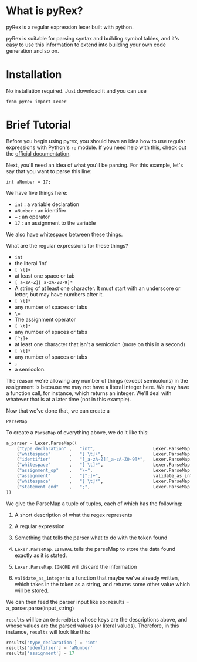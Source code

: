 # What is pyRex? #

pyRex is a regular expression lexer built with python.

pyRex is suitable for parsing syntax and building symbol tables,
and it's easy to use this information to extend into building your
own code generation and so on.

# Installation #

No installation required. Just download it and you can use

    from pyrex import Lexer


# Brief Tutorial #

Before you begin using pyrex, you should have an idea how to use
regular expressions with Python's `re` module. If you need help with
this, check out the [official documentation](http://docs.python.org/library/re.html).

Next, you'll need an idea of what you'll be parsing. For this example,
let's say that you want to parse this line:

    int aNumber = 17;

We have five things here: 

+ `int` : a variable declaration 
+ `aNumber` : an identifier
+ `=` : an operator
+ `17` : an assignment to the variable

We also have whitespace between these things. 

What are the regular expressions for these things?

+ `int`
 + the literal 'int'
+ `[ \t]+`
 + at least one space or tab
+ `[_a-zA-Z][_a-zA-Z0-9]*`
 + A string of at least one character. It must start with an underscore or letter, but may have numbers after it.
+ `[ \t]*`
 + any number of spaces or tabs
+ `\=`
 + The assignment operator
+ `[ \t]*`
 + any number of spaces or tabs
+ `[^;]+`
 + at least one character that isn't a semicolon (more on this in a second)
+ `[ \t]*`
 + any number of spaces or tabs
+ `;`
 + a semicolon.

The reason we're allowing any number of things (except semicolons) in
the assignment is because we may not have a literal integer here. We may
have a function call, for instance, which returns an integer. We'll deal
with whatever that is at a later time (not in this example).

Now that we've done that, we can create a 

`ParseMap`

To create a `ParseMap` of everything above, we do it like this:

```python
a_parser = Lexer.ParseMap((
    ("type_declaration" ,   "int",                      Lexer.ParseMap.LITERAL),
    ("whitespace"       ,   "[ \t]+",                   Lexer.ParseMap.IGNORE),
    ("identifier"       ,   "[_a-zA-Z][_a-zA-Z0-9]*",   Lexer.ParseMap.LITERAL),
    ("whitespace"       ,   "[ \t]*",                   Lexer.ParseMap.IGNORE),
    ("assignment_op"    ,   "\=",                       Lexer.ParseMap.IGNORE),
    ("assignment"       ,   "[^;]+",                    validate_as_integer),
    ("whitespace"       ,   "[ \t]*",                   Lexer.ParseMap.IGNORE),
    ("statement_end"    ,   ";",                        Lexer.ParseMap.IGNORE)
))
```

We give the ParseMap a tuple of tuples, each of which has the following:

1. A short description of what the regex represents
2. A regular expression
3. Something that tells the parser what to do with the token found

1. `Lexer.ParseMap.LITERAL` tells the parseMap to store the data found exactly as it is stated.
2. `Lexer.ParseMap.IGNORE` will discard the information 
3. `validate_as_integer` is a function that maybe we've already written, which takes in the 
token as a string, and returns some other value which will be stored. 

We can then feed the parser input like so:
    results = a_parser.parse(input_string)

`results` will be an `OrderedDict` whose keys are the descriptions above,
and whose values are the parsed values (or literal values). Therefore, in this
instance, `results` will look like this:

```python
results['type_declaration'] = 'int'
results['identifier'] = 'aNumber'
results['assignment'] = 17
```

